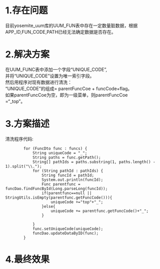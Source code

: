 # 1.存在问题

目前yosemite\_uum库的UUM\_FUN表中存在一定数量脏数据，根据APP\_ID,FUN\_CODE,PATH已经无法确定数据是否存在。

# 2.解决方案

在UUM_FUNC表中添加一个字段“UNIQUE\_CODE”,  
并将“UNIQUE\_CODE”设置为唯一索引字段。  
然后用程序对现有数据进行清洗：  
“UNIQUE\_CODE”的组成= parentFuncCoe + funcCode+flag。  
如果parentFuncCoe为空，即为一级菜单，则parentFuncCoe  
=“\_top”。

# 3.方案描述

清洗程序代码:

```
        for (FuncDto func : funcs) {
            String uniqueCode = "_";
            String paths = func.getPath();
            String[] pathIds = paths.substring(1, paths.length() - 1).split("\\.");
            for (String pathId : pathIds) {
                String funcId = pathId;
                System.out.println(funcId);
                Func parentfunc = funcDao.findFuncById(Long.parseLong(funcId));
                if(parentfunc==null || StringUtils.isEmpty(parentfunc.getFuncCode())){
                    uniqueCode +="top"+"_";
                }else{
                    uniqueCode += parentfunc.getFuncCode()+"_";
                }

            }
            func.setUniqueCode(uniqueCode);
            funcDao.updateDataByID(func);
        }
```





# 4.最终效果



